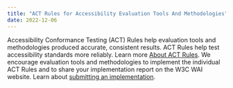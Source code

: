 ```yaml
---
title: "ACT Rules for Accessibility Evaluation Tools And Methodologies"
date: 2022-12-06
---
```

Accessibility Conformance Testing (ACT) Rules help evaluation tools and methodologies produced accurate, consistent results. ACT Rules help test accessibility standards more reliably. Learn more [About ACT Rules](https://www.w3.org/WAI/standards-guidelines/act/rules/about/). We encourage evaluation tools and methodologies to implement the individual ACT Rules and to share your implementation report on the W3C WAI website. Learn about [submitting an implementation](     https://www.w3.org/WAI/standards-guidelines/act/report/submit/).
